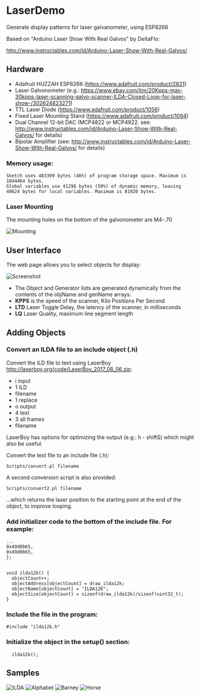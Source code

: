 # LaserDemo
Generate display patterns for laser galvanometer, using ESP8266

Based on "Arduino Laser Show With Real Galvos" by DeltaFlo:

http://www.instructables.com/id/Arduino-Laser-Show-With-Real-Galvos/


## Hardware

* Adafruit HUZZAH ESP8266 (https://www.adafruit.com/product/2821)
* Laser Galvonometer (e.g.: https://www.ebay.com/itm/20Kpps-max-30kpps-laser-scanning-galvo-scanner-ILDA-Closed-Loop-for-laser-show-/302624823271)
* TTL Laser Diode (https://www.adafruit.com/product/1056)
* Fixed Laser Mounting Stand (https://www.adafruit.com/product/1094)
* Dual Channel 12-bit DAC (MCP4822 or MCP4922.  see: http://www.instructables.com/id/Arduino-Laser-Show-With-Real-Galvos/ for details)
* Bipolar Amplifier (see: http://www.instructables.com/id/Arduino-Laser-Show-With-Real-Galvos/ for details)

### Memory usage:
```
Sketch uses 483399 bytes (46%) of program storage space. Maximum is 1044464 bytes.
Global variables use 41296 bytes (50%) of dynamic memory, leaving 40624 bytes for local variables. Maximum is 81920 bytes.
```
### Laser Mounting

The mounting holes on the bottom of the galvonometer are M4-.70

![Mounting](Images/mounting.jpg)

## User Interface

  The web page allows you to select objects for display:

![Screenshot](Images/Screenshot.png)

- The Object and Generator lists are generated dynamically from the contents of the objName and genName arrays.
- **KPPS** is the speed of the scanner, Kilo Positions Per Second
- **LTD** Laser Toggle Delay, the latency of the scanner, in milliseconds
- **LQ** Laser Quality, maximum line segment length

## Adding Objects

### Convert an ILDA file to an include object (.h)

Convert the ILD file to text using LaserBoy http://laserboy.org/code/LaserBoy_2017_08_06.zip:

- i input
- 1 ILD
- filename
- 1 replace
- o output
- 4 text
- 3 all frames
- filename

LaserBoy has options for optimizing the output (e.g.: h - shiftS) which might also be useful.

Convert the text file to an include file (.h):

```
Scripts/convert.pl filename
```
A second conversion script is also provided:
```
Scripts/convert2.pl filename
```
...which returns the laser position to the starting point at the end of the object, to improve looping.


### Add initializer code to the bottom of the include file.  For example:

```
...
0x49d0b65,
0x49d0b65,
};


void ilda12k() {
  objectCount++;  
  objectAddress[objectCount] = draw_ilda12k;
  objectName[objectCount] = "ILDA12K";
  objectSize[objectCount] = sizeof(draw_ilda12k)/sizeof(uint32_t);
}
```

### Include the file in the program:
```
#include "ilda12k.h"
```

### Initialize the object in the setup() section:

```
  ilda12k();

```
## Samples

![ILDA](Images/ILDA-4.jpg)
![Alphabet](Images/alphabet.jpg)
![Barney](Images/barney.gif)
![Horse](Images/horse.gif)
